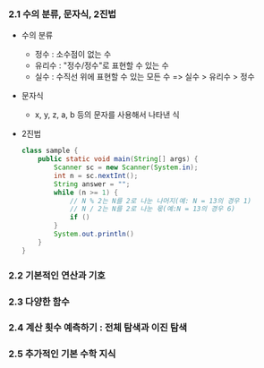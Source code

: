 ### 2.1 수의 분류,  문자식,  2진법

- 수의 분류
	- 정수 : 소수점이 없는 수
	- 유리수 : "정수/정수"로 표현할 수 있는 수
	- 실수 : 수직선 위에 표현할 수 있는 모든 수
	=> 실수 > 유리수 > 정수

- 문자식
	- x, y, z, a, b 등의 문자를 사용해서 나타낸 식

- 2진법
	```java
	class sample {
		public static void main(String[] args) {
			Scanner sc = new Scanner(System.in);
			int n = sc.nextInt();
			String answer = "";
			while (n >= 1) {
				// N % 2는 N를 2로 나눈 나머지(예: N = 13의 경우 1)  
				// N / 2는 N를 2로 나눈 몫(예:N = 13의 경우 6)
				if ()
			}
			System.out.println()
		}
	}
	```



### 2.2 기본적인 연산과 기호

### 2.3 다양한 함수

### 2.4 계산 횟수 예측하기 : 전체 탐색과 이진 탐색

### 2.5 추가적인 기본 수학 지식
